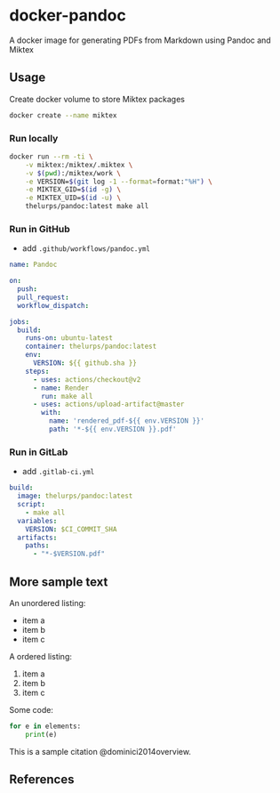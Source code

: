 # docker-pandoc

A docker image for generating PDFs from Markdown using Pandoc and Miktex

## Usage

Create docker volume to store Miktex packages

```bash
docker create --name miktex
```

### Run locally

```bash
docker run --rm -ti \
    -v miktex:/miktex/.miktex \
    -v $(pwd):/miktex/work \
    -e VERSION=$(git log -1 --format=format:"%H") \
    -e MIKTEX_GID=$(id -g) \
    -e MIKTEX_UID=$(id -u) \
    thelurps/pandoc:latest make all
```

### Run in GitHub

- add `.github/workflows/pandoc.yml`

```yaml
name: Pandoc

on:
  push:
  pull_request:
  workflow_dispatch:

jobs:
  build:
    runs-on: ubuntu-latest
    container: thelurps/pandoc:latest
    env:
      VERSION: ${{ github.sha }}
    steps:
      - uses: actions/checkout@v2
      - name: Render
        run: make all
      - uses: actions/upload-artifact@master
        with:
          name: 'rendered_pdf-${{ env.VERSION }}'
          path: '*-${{ env.VERSION }}.pdf'
```

### Run in GitLab

- add `.gitlab-ci.yml`

```yaml
build:
  image: thelurps/pandoc:latest
  script:
    - make all
  variables:
    VERSION: $CI_COMMIT_SHA 
  artifacts:
    paths:
      - "*-$VERSION.pdf"
```

## More sample text

An unordered listing:

- item a
- item b
- item c

A ordered listing:

1. item a
1. item b
1. item c

Some code:

```python
for e in elements:
    print(e)
```

This is a sample citation @dominici2014overview.

## References
